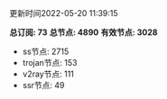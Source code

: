 更新时间2022-05-20 11:39:15

**总订阅: 73**
**总节点: 4890**
**有效节点: 3028**
- ss节点: 2715
- trojan节点: 153
- v2ray节点: 111
- ssr节点: 49
